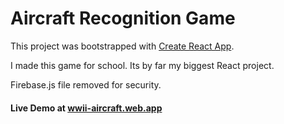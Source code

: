 # Aircraft Recognition Game

This project was bootstrapped with [Create React App](https://github.com/facebook/create-react-app).

I made this game for school. Its by far my biggest React project.



Firebase.js file removed for security.

#### Live Demo at [wwii-aircraft.web.app](https://wwii-aircraft.web.app)
